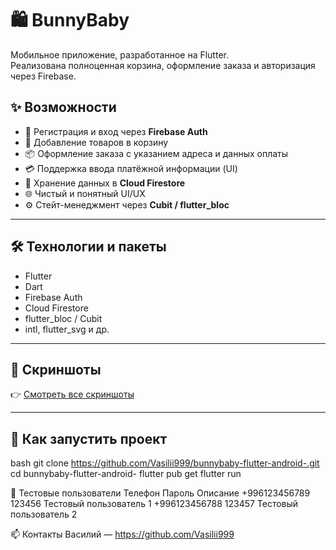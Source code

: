 # 🛍️ BunnyBaby

Мобильное приложение, разработанное на Flutter.  
Реализована полноценная корзина, оформление заказа и авторизация через Firebase.

## ✨ Возможности

- 🔐 Регистрация и вход через **Firebase Auth**
- 🧺 Добавление товаров в корзину
- 📦 Оформление заказа с указанием адреса и данных оплаты
- 💳 Поддержка ввода платёжной информации (UI)
- 📡 Хранение данных в **Cloud Firestore**
- 🌐 Чистый и понятный UI/UX
- ⚙️ Стейт-менеджмент через **Cubit / flutter_bloc**

---

## 🛠️ Технологии и пакеты

-  Flutter
-  Dart
-  Firebase Auth
-  Cloud Firestore
-  flutter_bloc / Cubit
-  intl,  flutter_svg и др.

---

## 📸 Скриншоты

👉 [Смотреть все скриншоты](SCREENSHOTS.md)

---

## 🚀 Как запустить проект

bash
git clone https://github.com/Vasilii999/bunnybaby-flutter-android-.git
cd bunnybaby-flutter-android-
flutter pub get
flutter run

👥 Тестовые пользователи
   Телефон	    Пароль	      Описание
+996123456789	123456	Тестовый пользователь 1
+996123456788	123457	Тестовый пользователь 2

📫 Контакты
Василий — https://github.com/Vasilii999
